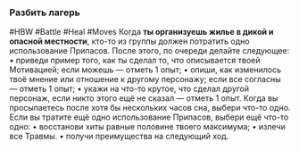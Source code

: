 ### **Разбить лагерь**

#HBW #Battle #Heal #Moves 
Когда **ты организуешь жилье в дикой и опасной местности**, кто-то из группы должен потратить одно использование Припасов. После этого, по очереди делайте следующее: 
• приведи пример того, как ты сделал то, что описывается твоей Мотивацией; если можешь — отметь 1 опыт; 
• опиши, как изменилось твоё мнение или отношение к другому персонажу; если все согласны — отметь 1 опыт; 
• укажи на что-то крутое, что сделал другой персонаж, если никто этого ещё не сказал — отметь 1 опыт. 
Когда вы просыпаетесь после хотя бы нескольких часов сна, выбери что-то одно. Если вы тратите ещё одно использование Припасов, выбери ещё что-то одно: 
• восстанови хиты равные половине твоего максимума; 
• излечи все Травмы. 
• получи преимущества на следующий ход.